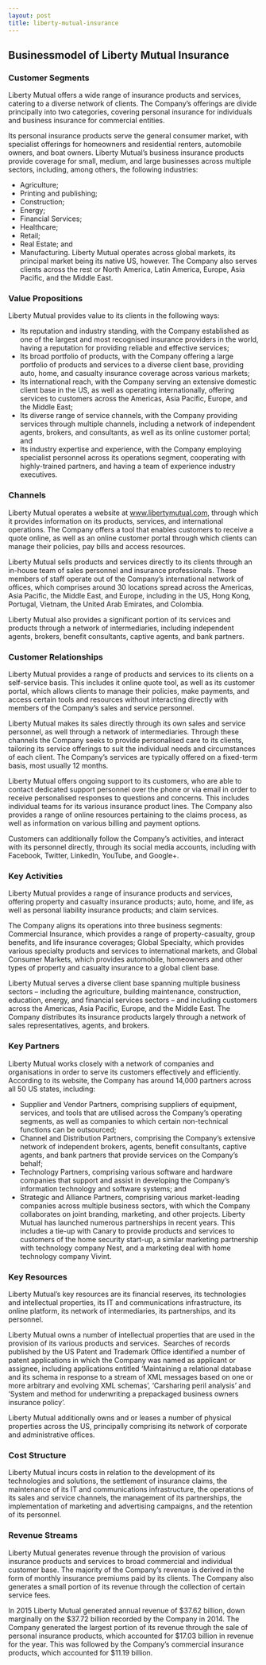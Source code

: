 ```yaml
---
layout: post
title: liberty-mutual-insurance
---
```


Businessmodel of Liberty Mutual Insurance
------------------------------------------

### Customer Segments

Liberty Mutual offers a wide range of insurance products and services, catering to a diverse network of clients. The Company’s offerings are divide principally into two categories, covering personal insurance for individuals and business insurance for commercial entities.

Its personal insurance products serve the general consumer market, with specialist offerings for homeowners and residential renters, automobile owners, and boat owners. Liberty Mutual’s business insurance products provide coverage for small, medium, and large businesses across multiple sectors, including, among others, the following industries:

 * Agriculture;
* Printing and publishing;
* Construction;
* Energy;
* Financial Services;
* Healthcare;
* Retail;
* Real Estate; and
* Manufacturing.
 Liberty Mutual operates across global markets, its principal market being its native US, however. The Company also serves clients across the rest or North America, Latin America, Europe, Asia Pacific, and the Middle East.

### Value Propositions

Liberty Mutual provides value to its clients in the following ways:

 * Its reputation and industry standing, with the Company established as one of the largest and most recognised insurance providers in the world, having a reputation for providing reliable and effective services;
* Its broad portfolio of products, with the Company offering a large portfolio of products and services to a diverse client base, providing auto, home, and casualty insurance coverage across various markets;
* Its international reach, with the Company serving an extensive domestic client base in the US, as well as operating internationally, offering services to customers across the Americas, Asia Pacific, Europe, and the Middle East;
* Its diverse range of service channels, with the Company providing services through multiple channels, including a network of independent agents, brokers, and consultants, as well as its online customer portal; and
* Its industry expertise and experience, with the Company employing specialist personnel across its operations segment, cooperating with highly-trained partners, and having a team of experience industry executives.
 ### Channels

Liberty Mutual operates a website at www.libertymutual.com, through which it provides information on its products, services, and international operations. The Company offers a tool that enables customers to receive a quote online, as well as an online customer portal through which clients can manage their policies, pay bills and access resources.

Liberty Mutual sells products and services directly to its clients through an in-house team of sales personnel and insurance professionals. These members of staff operate out of the Company’s international network of offices, which comprises around 30 locations spread across the Americas, Asia Pacific, the Middle East, and Europe, including in the US, Hong Kong, Portugal, Vietnam, the United Arab Emirates, and Colombia.

Liberty Mutual also provides a significant portion of its services and products through a network of intermediaries, including independent agents, brokers, benefit consultants, captive agents, and bank partners.

### Customer Relationships

Liberty Mutual provides a range of products and services to its clients on a self-service basis. This includes it online quote tool, as well as its customer portal, which allows clients to manage their policies, make payments, and access certain tools and resources without interacting directly with members of the Company’s sales and service personnel.

Liberty Mutual makes its sales directly through its own sales and service personnel, as well through a network of intermediaries. Through these channels the Company seeks to provide personalised care to its clients, tailoring its service offerings to suit the individual needs and circumstances of each client. The Company’s services are typically offered on a fixed-term basis, most usually 12 months.

Liberty Mutual offers ongoing support to its customers, who are able to contact dedicated support personnel over the phone or via email in order to receive personalised responses to questions and concerns. This includes individual teams for its various insurance product lines. The Company also provides a range of online resources pertaining to the claims process, as well as information on various billing and payment options.

Customers can additionally follow the Company’s activities, and interact with its personnel directly, through its social media accounts, including with Facebook, Twitter, LinkedIn, YouTube, and Google+.

### Key Activities

Liberty Mutual provides a range of insurance products and services, offering property and casualty insurance products; auto, home, and life, as well as personal liability insurance products; and claim services.

The Company aligns its operations into three business segments: Commercial Insurance, which provides a range of property-casualty, group benefits, and life insurance coverages; Global Specialty, which provides various specialty products and services to international markets, and Global Consumer Markets, which provides automobile, homeowners and other types of property and casualty insurance to a global client base.

Liberty Mutual serves a diverse client base spanning multiple business sectors – including the agriculture, building maintenance, construction, education, energy, and financial services sectors – and including customers across the Americas, Asia Pacific, Europe, and the Middle East. The Company distributes its insurance products largely through a network of sales representatives, agents, and brokers.

### Key Partners

Liberty Mutual works closely with a network of companies and organisations in order to serve its customers effectively and efficiently. According to its website, the Company has around 14,000 partners across all 50 US states, including:

 * Supplier and Vendor Partners, comprising suppliers of equipment, services, and tools that are utilised across the Company’s operating segments, as well as companies to which certain non-technical functions can be outsourced;
* Channel and Distribution Partners, comprising the Company’s extensive network of independent brokers, agents, benefit consultants, captive agents, and bank partners that provide services on the Company’s behalf;
* Technology Partners, comprising various software and hardware companies that support and assist in developing the Company’s information technology and software systems; and
* Strategic and Alliance Partners, comprising various market-leading companies across multiple business sectors, with which the Company collaborates on joint branding, marketing, and other projects.
 Liberty Mutual has launched numerous partnerships in recent years. This includes a tie-up with Canary to provide products and services to customers of the home security start-up, a similar marketing partnership with technology company Nest, and a marketing deal with home technology company Vivint.

### Key Resources

Liberty Mutual’s key resources are its financial reserves, its technologies and intellectual properties, its IT and communications infrastructure, its online platform, its network of intermediaries, its partnerships, and its personnel.

Liberty Mutual owns a number of intellectual properties that are used in the provision of its various products and services.  Searches of records published by the US Patent and Trademark Office identified a number of patent applications in which the Company was named as applicant or assignee, including applications entitled ‘Maintaining a relational database and its schema in response to a stream of XML messages based on one or more arbitrary and evolving XML schemas’, ‘Carsharing peril analysis’ and ‘System and method for underwriting a prepackaged business owners insurance policy’.

Liberty Mutual additionally owns and or leases a number of physical properties across the US, principally comprising its network of corporate and administrative offices.

### Cost Structure

Liberty Mutual incurs costs in relation to the development of its technologies and solutions, the settlement of insurance claims, the maintenance of its IT and communications infrastructure, the operations of its sales and service channels, the management of its partnerships, the implementation of marketing and advertising campaigns, and the retention of its personnel.

### Revenue Streams

Liberty Mutual generates revenue through the provision of various insurance products and services to broad commercial and individual customer base. The majority of the Company’s revenue is derived in the form of monthly insurance premiums paid by its clients. The Company also generates a small portion of its revenue through the collection of certain service fees.

In 2015 Liberty Mutual generated annual revenue of $37.62 billion, down marginally on the $37.72 billion recorded by the Company in 2014. The Company generated the largest portion of its revenue through the sale of personal insurance products, which accounted for $17.03 billion in revenue for the year. This was followed by the Company’s commercial insurance products, which accounted for $11.19 billion.
